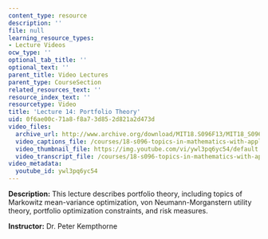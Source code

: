 ```yaml
---
content_type: resource
description: ''
file: null
learning_resource_types:
- Lecture Videos
ocw_type: ''
optional_tab_title: ''
optional_text: ''
parent_title: Video Lectures
parent_type: CourseSection
related_resources_text: ''
resource_index_text: ''
resourcetype: Video
title: 'Lecture 14: Portfolio Theory'
uid: 0f6ae00c-71a8-f8a7-3d85-2d821a2d473d
video_files:
  archive_url: http://www.archive.org/download/MIT18.S096F13/MIT18_S096F13_lec14_300k.mp4
  video_captions_file: /courses/18-s096-topics-in-mathematics-with-applications-in-finance-fall-2013/eeef4a43eb0d588ebbb3508b0b09cd2b_ywl3pq6yc54.vtt
  video_thumbnail_file: https://img.youtube.com/vi/ywl3pq6yc54/default.jpg
  video_transcript_file: /courses/18-s096-topics-in-mathematics-with-applications-in-finance-fall-2013/1d785287f238bbd6ef61d14ad727085b_ywl3pq6yc54.pdf
video_metadata:
  youtube_id: ywl3pq6yc54
---
```


**Description:** This lecture describes portfolio theory, including topics of Markowitz mean-variance optimization, von Neumann-Morganstern utility theory, portfolio optimization constraints, and risk measures.

**Instructor:** Dr. Peter Kempthorne